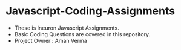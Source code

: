 # Javascript-Coding-Assignments
- These is Ineuron Javascript Assignments.
- Basic Coding Questions are covered in this repository.
- Project Owner : Aman Verma
